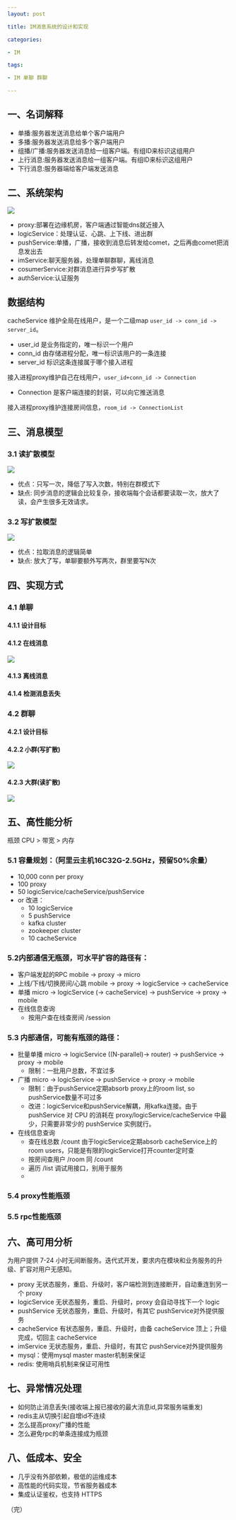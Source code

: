 ```yaml
---
layout: post

title: IM消息系统的设计和实现

categories:

- IM

tags:

- IM 单聊 群聊

---
```

## 一、名词解释

* 单播:服务器发送消息给单个客户端用户
* 多播:服务器发送消息给多个客户端用户
* 组播/广播:服务器发送消息给一组客户端。有组ID来标识这组用户
* 上行消息:服务器发送消息给一组客户端。有组ID来标识这组用户
* 下行消息:服务器端给客户端发送消息

## 二、系统架构


![](https://zhangchuhu.github.io/image/im.png)


* proxy:部署在边缘机房，客户端通过智能dns就近接入
* logicService：处理认证、心跳、上下线、进出群
* pushService:单播，广播，接收到消息后转发给comet，之后再由comet把消息发出去
* imService:聊天服务器，处理单聊群聊，离线消息
* cosumerService:对群消息进行异步写扩散
* authService:认证服务

## 数据结构

cacheService 维护全局在线用户，是一个二级map `user_id -> conn_id -> server_id`。

* user_id 是业务指定的，唯一标识一个用户
* conn_id 由存储进程分配，唯一标识该用户的一条连接
* server_id 标识这条连接属于哪个接入进程

接入进程proxy维护自己在线用户，`user_id+conn_id -> Connection`

* Connection 是客户端连接的封装，可以向它推送消息

接入进程proxy维护连接房间信息，`room_id -> ConnectionList`

## 三、消息模型
### 3.1 读扩散模型

![](https://zhangchuhu.github.io/image/readMode.png)

 * 优点：只写一次，降低了写入次数，特别在群模式下
 * 缺点: 同步消息的逻辑会比较复杂，接收端每个会话都要读取一次，放大了读，会产生很多无效请求。

### 3.2 写扩散模型

![](https://zhangchuhu.github.io/image/writeMode.png)

 * 优点：拉取消息的逻辑简单
 * 缺点: 放大了写，单聊要额外写两次，群里要写N次
## 四、实现方式

### 4.1 单聊

#### 4.1.1 设计目标

#### 4.1.2 在线消息

![](https://zhangchuhu.github.io/image/singleChat.png)

#### 4.1.3 离线消息

#### 4.1.4 检测消息丢失

### 4.2 群聊

#### 4.2.1 设计目标

#### 4.2.2 小群(写扩散)

![](https://zhangchuhu.github.io/image/normalGroupChat.png)

#### 4.2.3 大群(读扩散)

![](https://zhangchuhu.github.io/image/SuperGroupChat.png)

## 五、高性能分析

  瓶颈 CPU > 带宽 > 内存

### 5.1 容量规划：（阿里云主机16C32G-2.5GHz，预留50%余量）

* 10,000 conn per proxy
* 100 proxy
* 50 logicService/cacheService/pushService
* or 改进：
  + 10 logicService
  + 5 pushService
  + kafka cluster
  + zookeeper cluster
  + 10 cacheService



### 5.2内部通信无瓶颈，可水平扩容的路径有：

* 客户端发起的RPC mobile -> proxy -> micro
* 上线/下线/切换房间/心跳 mobile -> proxy -> logicService -> cacheService
* 单播 micro -> logicService (-> cacheService) -> pushService -> proxy -> mobile
* 在线信息查询
  + 按用户查在线查房间 /session

### 5.3 内部通信，可能有瓶颈的路径：

* 批量单播  micro -> logicService ((N-parallel)-> router) -> pushService -> proxy -> mobile
  + 限制：一批用户总数，不宜过多
* 广播 micro -> logicService -> pushService -> proxy -> mobile
  + 限制：由于pushService定期absorb proxy上的room list, so pushService数量不可过多
  + 改进：logicService和pushService解耦，用kafka连接。由于 pushService 对 CPU 的消耗在 proxy/logicService/cacheService 中最少，只需要非常少的 pushService 实例就行。
* 在线信息查询
  + 查在线总数 /count 由于logicService定期absorb cacheService上的room users，只能是有限的logicService打开counter定时查
  + 按房间查用户 /room 同 /count
  + 遍历 /list 调试用接口，别用于服务
  +
### 5.4 proxy性能瓶颈

### 5.5 rpc性能瓶颈

## 六、高可用分析

   为用户提供 7-24 小时无间断服务。迭代式开发，要求内在模块和业务服务的升级、扩容对用户无感知。

* proxy 无状态服务，重启、升级时，客户端检测到连接断开，自动重连到另一个 proxy
* logicService 无状态服务，重启、升级时，proxy 会自动寻找下一个 logic
* pushService 无状态服务，重启、升级时，有其它 pushService对外提供服务
* cacheService 有状态服务，重启、升级时，由备 cacheService 顶上；升级完成，切回主 cacheService
* imService 无状态服务，重启、升级时，有其它 pushService对外提供服务
* mysql：使用mysql master master机制来保证
* redis: 使用哨兵机制来保证可用性

## 七、异常情况处理


* 如何防止消息丢失(接收端上报已接收的最大消息id,异常服务端重发)
* redis主从切换引起自增id不连续
* 怎么提高proxy广播的性能
* 怎么避免rpc的单条连接成为瓶颈

## 八、低成本、安全

* 几乎没有外部依赖，极低的运维成本
* 高性能的代码实现，节省服务器成本
* 集成认证鉴权，也支持 HTTPS


（完）

